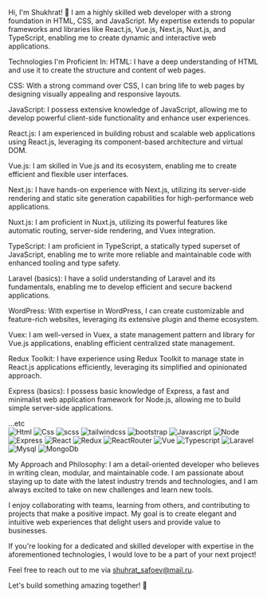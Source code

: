 Hi, I'm Shukhrat! 👋
I am a highly skilled web developer with a strong foundation in HTML, CSS, and JavaScript. My expertise extends to popular frameworks and libraries like React.js, Vue.js, Next.js, Nuxt.js, and TypeScript, enabling me to create dynamic and interactive web applications.

Technologies I'm Proficient In:
HTML: I have a deep understanding of HTML and use it to create the structure and content of web pages.

CSS: With a strong command over CSS, I can bring life to web pages by designing visually appealing and responsive layouts.

JavaScript: I possess extensive knowledge of JavaScript, allowing me to develop powerful client-side functionality and enhance user experiences.

React.js: I am experienced in building robust and scalable web applications using React.js, leveraging its component-based architecture and virtual DOM.

Vue.js: I am skilled in Vue.js and its ecosystem, enabling me to create efficient and flexible user interfaces.

Next.js: I have hands-on experience with Next.js, utilizing its server-side rendering and static site generation capabilities for high-performance web applications.

Nuxt.js: I am proficient in Nuxt.js, utilizing its powerful features like automatic routing, server-side rendering, and Vuex integration.

TypeScript: I am proficient in TypeScript, a statically typed superset of JavaScript, enabling me to write more reliable and maintainable code with enhanced tooling and type safety.

Laravel (basics): I have a solid understanding of Laravel and its fundamentals, enabling me to develop efficient and secure backend applications.

WordPress: With expertise in WordPress, I can create customizable and feature-rich websites, leveraging its extensive plugin and theme ecosystem.

Vuex: I am well-versed in Vuex, a state management pattern and library for Vue.js applications, enabling efficient centralized state management.

Redux Toolkit: I have experience using Redux Toolkit to manage state in React.js applications efficiently, leveraging its simplified and opinionated approach.

Express (basics): I possess basic knowledge of Express, a fast and minimalist web application framework for Node.js, allowing me to build simple server-side applications.

...etc</br>
<img alt="Html" src="https://img.shields.io/badge/HTML5-E34F26?style=for-the-badge&logo=html5&logoColor=white"/>
<img alt="Css" src="https://img.shields.io/badge/CSS-239120?&style=for-the-badge&logo=css3&logoColor=white"/>
<img alt="scss" src="https://img.shields.io/badge/Sass-CC6699?style=for-the-badge&logo=sass&logoColor=white"/>
<img alt="tailwindcss" src="https://img.shields.io/badge/Tailwind_CSS-38B2AC?style=for-the-badge&logo=tailwind-css&logoColor=white"/>
<img alt="bootstrap" src="https://img.shields.io/badge/Bootstrap-563D7C?style=for-the-badge&logo=bootstrap&logoColor=white"/>
<img alt="Javascript" src="https://img.shields.io/badge/JavaScript-F7DF1E?style=for-the-badge&logo=javascript&logoColor=black"/>
<img alt="Node" src="https://img.shields.io/badge/Node.js-43853D?style=for-the-badge&logo=node.js&logoColor=white"/>
<img alt="Express" src="https://img.shields.io/badge/Express.js-404D59?style=for-the-badge"/>
<img alt="React" src="https://img.shields.io/badge/React-20232A?style=for-the-badge&logo=react&logoColor=61DAFB"/>
<img alt="Redux" src="https://img.shields.io/badge/Redux-593D88?style=for-the-badge&logo=redux&logoColor=white"/>
<img alt="ReactRouter" src="https://img.shields.io/badge/React_Router-CA4245?style=for-the-badge&logo=react-router&logoColor=whit"/>
<img alt="Vue" src="https://img.shields.io/badge/Vue.js-35495E?style=for-the-badge&logo=vue.js&logoColor=4FC08D"/>
<img alt="Typescript" src="https://img.shields.io/badge/TypeScript-007ACC?style=for-the-badge&logo=typescript&logoColor=white"/>
<img alt="Laravel" src="https://img.shields.io/badge/Laravel-FF2D20?style=for-the-badge&logo=laravel&logoColor=white"/>
<img alt="Mysql" src="https://img.shields.io/badge/MySQL-005C84?style=for-the-badge&logo=mysql&logoColor=white"/>
<img alt="MongoDb" src="https://img.shields.io/badge/MongoDB-4EA94B?style=for-the-badge&logo=mongodb&logoColor=white"/>

My Approach and Philosophy:
I am a detail-oriented developer who believes in writing clean, modular, and maintainable code. I am passionate about staying up to date with the latest industry trends and technologies, and I am always excited to take on new challenges and learn new tools.

I enjoy collaborating with teams, learning from others, and contributing to projects that make a positive impact. My goal is to create elegant and intuitive web experiences that delight users and provide value to businesses.

If you're looking for a dedicated and skilled developer with expertise in the aforementioned technologies, I would love to be a part of your next project!

Feel free to reach out to me via <a href="mailto:shuhrat_safoev@mail.ru">shuhrat_safoev@mail.ru</a>.

Let's build something amazing together! 🚀

<!--
**Shuhrat-web/Shuhrat-web** is a ✨ _special_ ✨ repository because its `README.md` (this file) appears on your GitHub profile.

Here are some ideas to get you started:

- 🔭 I’m currently working on ...
- 🌱 I’m currently learning ...
- 👯 I’m looking to collaborate on ...
- 🤔 I’m looking for help with ...
- 💬 Ask me about ...
- 📫 How to reach me: ...
- 😄 Pronouns: ...
- ⚡ Fun fact: ...
-->
